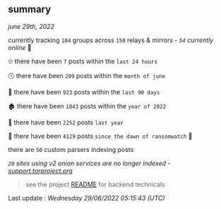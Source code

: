 
## summary
_june 29th, 2022_

currently tracking `104` groups across `150` relays & mirrors - _`54` currently online_ 📡

⏲ there have been `7` posts within the `last 24 hours`

🕓 there have been `209` posts within the `month of june`

📅 there have been `923` posts within the `last 90 days`

🏚 there have been `1843` posts within the `year of 2022`

🚀 there have been `2252` posts `last year`

🦕 there have been `4129` posts `since the dawn of ransomwatch` 🐣

there are `50` custom parsers indexing posts

_`20` sites using v2 onion services are no longer indexed - [support.torproject.org](https://support.torproject.org/onionservices/v2-deprecation/)_

> see the project [README](https://github.com/jmousqueton/ransomwatch#readme) for backend technicals



Last update : _Wednesday 29/06/2022 05:15:43 (UTC)_

